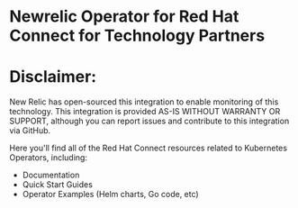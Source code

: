 # Newrelic Operator for  Red Hat Connect for Technology Partners

# Disclaimer: 
New Relic has open-sourced this integration to enable monitoring of this technology. This integration is provided AS-IS WITHOUT WARRANTY OR SUPPORT, although you can report issues and contribute to this integration via GitHub.

Here you'll find all of the Red Hat Connect resources related to Kubernetes Operators, including:
* Documentation
* Quick Start Guides
* Operator Examples (Helm charts, Go code, etc)
